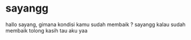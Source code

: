 # sayangg
hallo sayang, gimana kondisi kamu sudah membaik ? sayangg kalau sudah membaik tolong kasih tau aku yaa

